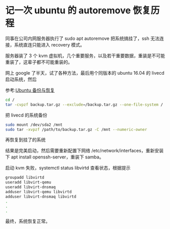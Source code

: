 # 记一次 ubuntu 的 autoremove 恢复历程

同事在公司内网服务器执行了 sudo apt autoremove 把系统搞挂了，ssh 无法连接，系统直连只能进入 recovery 模式。

服务器装了 3 个 kvm 虚拟机，几个重要服务，以及若干重要数据，重装是不可能重装了，这辈子都不可能重装的。

网上 google 了半天，试了各种方法，最后用个同版本的 ubuntu 16.04 的 livecd 启动系统，然后

参考:[Ubuntu 备份与恢复](https://www.jianshu.com/p/d1dfe3104ffe)

~~~bash
cd / 
tar -cvpzf backup.tar.gz --exclude=/backup.tar.gz --one-file-system / 
~~~

把 livecd 的系统备份

~~~bash
sudo mount /dev/sda2 /mnt
sudo tar -xvpzf /path/to/backup.tar.gz -C /mnt --numeric-owner
~~~

再恢复到挂了的系统

结果是完美启动，然后需要重新配置下网络 /etc/network/interfaces，重新安装下 apt install openssh-server，重装下 samba。

启动 kvm 失败，systemctl status libvirtd 查看状态，根据提示

~~~bash
groupadd libvirtd
useradd libvirt-qemu
useradd libvirt-dnsmaq
adduser libvirt-qemu libvirtd
adduser libvirt-dnsmaq libvirtd
.
.
.
~~~

最终，系统恢复正常。
